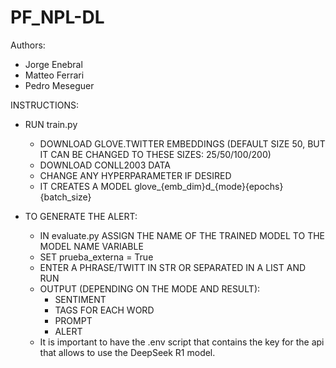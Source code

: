# PF_NPL-DL
 
Authors:
- Jorge Enebral
- Matteo Ferrari
- Pedro Meseguer


INSTRUCTIONS:

- RUN train.py
    - DOWNLOAD GLOVE.TWITTER EMBEDDINGS (DEFAULT SIZE 50, BUT IT CAN BE CHANGED TO THESE SIZES: 25/50/100/200)
    - DOWNLOAD CONLL2003 DATA
    - CHANGE ANY HYPERPARAMETER IF DESIRED
    - IT CREATES A MODEL glove_{emb_dim}d_{mode}{epochs}{batch_size}

- TO GENERATE THE ALERT:
    - IN evaluate.py ASSIGN THE NAME OF THE TRAINED MODEL TO THE MODEL NAME VARIABLE 
    - SET prueba_externa = True
    - ENTER A PHRASE/TWITT IN STR OR SEPARATED IN A LIST AND RUN
    - OUTPUT (DEPENDING ON THE MODE AND RESULT):
        - SENTIMENT
        - TAGS FOR EACH WORD
        - PROMPT
        - ALERT
    - It is important to have the .env script that contains the key for the api that allows to use the DeepSeek R1 model.


